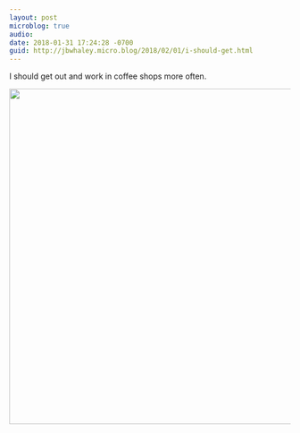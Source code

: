 ```yaml
---
layout: post
microblog: true
audio: 
date: 2018-01-31 17:24:28 -0700
guid: http://jbwhaley.micro.blog/2018/02/01/i-should-get.html
---
```

I should get out and work in coffee shops more often.

<img src="http://www.jarrodwhaley.com/uploads/2018/6fe1123307.jpg" width="600" height="600" />
